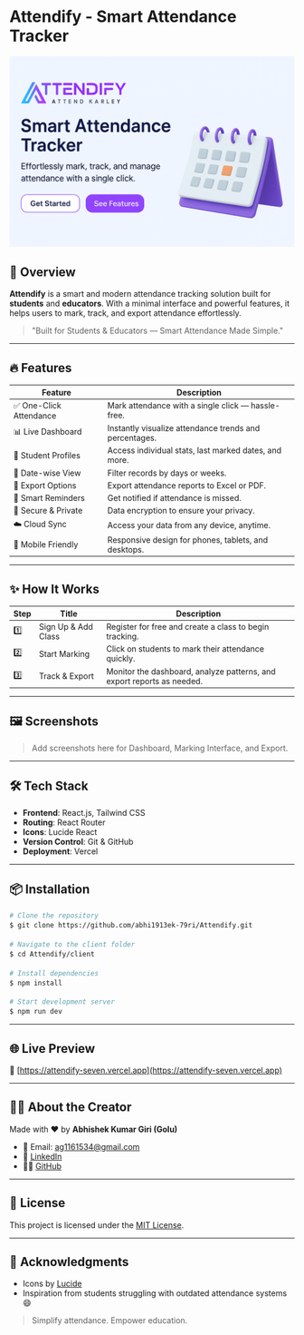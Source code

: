 # Attendify - Smart Attendance Tracker

![Attendify Banner](/client/src/assets/Banner.png)

## 🚀 Overview

**Attendify** is a smart and modern attendance tracking solution built for **students** and **educators**. With a minimal interface and powerful features, it helps users to mark, track, and export attendance effortlessly.

> "Built for Students & Educators — Smart Attendance Made Simple."

---

## 🔥 Features

| Feature                | Description                                            |
| ---------------------- | ------------------------------------------------------ |
| ✅ One-Click Attendance | Mark attendance with a single click — hassle-free.     |
| 📊 Live Dashboard      | Instantly visualize attendance trends and percentages. |
| 👥 Student Profiles    | Access individual stats, last marked dates, and more.  |
| 📅 Date-wise View      | Filter records by days or weeks.                       |
| 📝 Export Options      | Export attendance reports to Excel or PDF.             |
| 🔔 Smart Reminders     | Get notified if attendance is missed.                  |
| 🔐 Secure & Private    | Data encryption to ensure your privacy.                |
| ☁️ Cloud Sync          | Access your data from any device, anytime.             |
| 📱 Mobile Friendly     | Responsive design for phones, tablets, and desktops.   |

---

## ✨ How It Works

| Step | Title               | Description                                                            |
| ---- | ------------------- | ---------------------------------------------------------------------- |
| 1️⃣  | Sign Up & Add Class | Register for free and create a class to begin tracking.                |
| 2️⃣  | Start Marking       | Click on students to mark their attendance quickly.                    |
| 3️⃣  | Track & Export      | Monitor the dashboard, analyze patterns, and export reports as needed. |

---

## 🖼️ Screenshots

> Add screenshots here for Dashboard, Marking Interface, and Export.

---

## 🛠️ Tech Stack

* **Frontend**: React.js, Tailwind CSS
* **Routing**: React Router
* **Icons**: Lucide React
* **Version Control**: Git & GitHub
* **Deployment**: Vercel

---

## 📦 Installation

```bash
# Clone the repository
$ git clone https://github.com/abhi1913ek-79ri/Attendify.git

# Navigate to the client folder
$ cd Attendify/client

# Install dependencies
$ npm install

# Start development server
$ npm run dev
```

---

## 🌐 Live Preview

🔗 [https://attendify-seven.vercel.app](https://attendify-seven.vercel.app)

---

## 🙋‍♂️ About the Creator

Made with ❤️ by **Abhishek Kumar Giri (Golu)**

* 📧 Email: [ag1161534@gmail.com](mailto:ag1161534@gmail.com)
* 💼 [LinkedIn](https://www.linkedin.com/in/abhishek-kumar-giri-abhi1913ek-79ri/)
* 🧑‍💻 [GitHub](https://github.com/abhi1913ek-79ri)

---

## 📃 License

This project is licensed under the [MIT License](LICENSE).

---

## 🙏 Acknowledgments

* Icons by [Lucide](https://lucide.dev/)
* Inspiration from students struggling with outdated attendance systems 😄

> Simplify attendance. Empower education.
